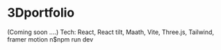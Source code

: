 # 3Dportfolio
(Coming soon ....)
Tech: React, React tilt, Maath, Vite, Three.js, Tailwind, framer motion
n$npm run dev 
